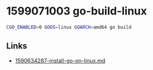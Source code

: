 # 1599071003 go-build-linux

```bash
CGO_ENABLED=0 GOOS=linux GOARCH=amd64 go build
```

## Links
- [1590634287-install-go-on-linux.md](1590634287-install-go-on-linux.md)
